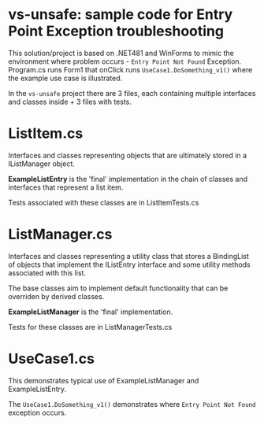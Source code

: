 # vs-unsafe: sample code for Entry Point Exception troubleshooting

This solution/project is based on .NET481 and WinForms to mimic the 
environment where problem occurs - `Entry Point Not Found` Exception. 
Program.cs runs Form1 that onClick runs `UseCase1.DoSomething_v1()` 
where the example use case is illustrated.

In the `vs-unsafe` project there are 3 files, each containing multiple
interfaces and classes inside + 3 files with tests.

# ListItem.cs 
Interfaces and classes representing objects that are ultimately 
stored in a IListManager object. 

**ExampleListEntry** is the 'final' implementation in the chain of 
classes and interfaces that represent a list item.

Tests associated with these classes are in ListItemTests.cs

# ListManager.cs
Interfaces and classes representing a utility class that stores a 
BindingList of objects that implement the IListEntry interface and some
utility methods associated with this list.

The base classes aim to implement default functionality that can be overriden
by derived classes.

**ExampleListManager** is the 'final' implementation.

Tests for these classes are in ListManagerTests.cs

# UseCase1.cs

This demonstrates typical use of ExampleListManager and ExampleListEntry.

The `UseCase1.DoSomething_v1()` demonstrates where 
`Entry Point Not Found` exception occurs.